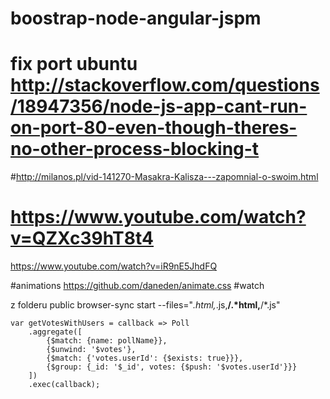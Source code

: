# boostrap-node-angular-jspm 
# fix port ubuntu http://stackoverflow.com/questions/18947356/node-js-app-cant-run-on-port-80-even-though-theres-no-other-process-blocking-t

#http://milanos.pl/vid-141270-Masakra-Kalisza---zapomnial-o-swoim.html
# https://www.youtube.com/watch?v=QZXc39hT8t4
https://www.youtube.com/watch?v=iR9nE5JhdFQ

#animations 
https://github.com/daneden/animate.css
#watch

z folderu public
browser-sync start --files="*.html,*.js,**/.*html,**/*.js"


	var getVotesWithUsers = callback => Poll
		.aggregate([
			{$match: {name: pollName}},
			{$unwind: '$votes'},
			{$match: {'votes.userId': {$exists: true}}},
			{$group: {_id: '$_id', votes: {$push: '$votes.userId'}}}
		])
		.exec(callback);